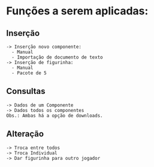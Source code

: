 Funções a serem aplicadas:
========

Inserção
-----------
```
-> Inserção novo componente:
  - Manual
  - Importação de documento de texto
-> Inserção de figurinha:
  - Manual
  - Pacote de 5
```
  
Consultas
-----------
```
-> Dados de um Componente
-> Dados todos os componentes
Obs.: Ambas há a opção de downloads.
```

Alteração
-----------
```
-> Troca entre todos
-> Troca Individual
-> Dar figurinha para outro jogador
```
